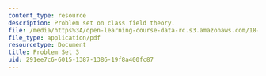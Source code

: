 ```yaml
---
content_type: resource
description: Problem set on class field theory.
file: /media/https%3A/open-learning-course-data-rc.s3.amazonaws.com/18-786-number-theory-ii-class-field-theory-spring-2016/291ee7c660151387138619f8a400fc87_MIT18_786S16_pset3.pdf
file_type: application/pdf
resourcetype: Document
title: Problem Set 3
uid: 291ee7c6-6015-1387-1386-19f8a400fc87
---
```

